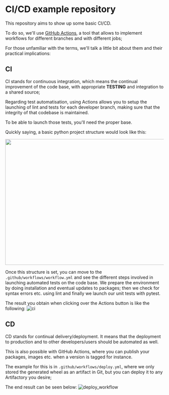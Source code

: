 # CI/CD example repository

This repository aims to show up some basic CI/CD. 

To do so, we'll use [GitHub Actions](https://docs.github.com/en/actions/),
a tool that allows to implement workflows for different branches and with different jobs;

For those unfamiliar with the terms, we'll talk a little bit about them and their practical implications:
 
## CI

CI stands for continuous integration, which means the continual improvement of the code base, with appropriate 
**TESTING** and integration to a shared source;

Regarding test automatisation, using Actions allows you to setup the launching of lint and tests
for each developer branch, making sure that the integrity of that codebase is maintained. 

To be able to launch those tests, you'll need the proper base. 

Quickly saying, a basic python project structure would look like this:

<img src="https://user-images.githubusercontent.com/46964784/189723386-f79bc032-fb9d-45ed-a5f7-36a8d129031d.png" width="600" height="400" align="center" />

Once this structure is set, you can move to the `.github/workflows/workflow.yml` and see the different steps
involved in launching automated tests on the code base. We prepare the environment by doing installation and eventual
updates to packages; then we check for syntax errors etc. using lint and finally we launch our unit tests with
pytest.

The result you obtain when clicking over the Actions button is like the following:
![ci](https://user-images.githubusercontent.com/46964784/189722255-62ecd6b1-e637-4f6b-ae70-41a6d4820383.png)

## CD 

CD stands for continual delivery/deployment. It means that the deployment to production and to other developers/users
should be automated as well.

This is also possible with GitHub Actions, where you can publish your packages, images etc. when a version is tagged for
instance.

The example for this is in `.github/workflows/deploy.yml`, where we only stored the generated wheel as an artifact in Git,
but you can deploy it to any Artifactory you desire;

The end result can be seen below:
![deploy_workflow](https://user-images.githubusercontent.com/46964784/189721742-9ed1738f-803b-4c24-b53a-1b230e87949e.png)
